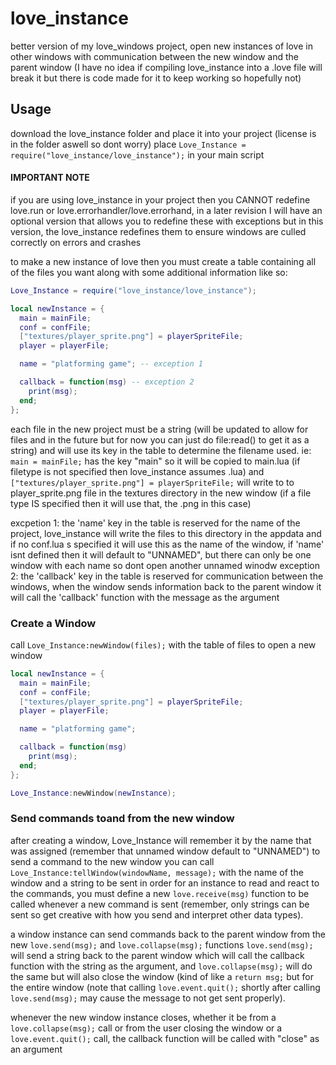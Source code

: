# love_instance
better version of my love_windows project, open new instances of love in other windows with communication between the new window and the parent window
(I have no idea if compiling love_instance into a .love file will break it but there is code made for it to keep working so hopefully not)

## Usage
download the love_instance folder and place it into your project (license is in the folder aswell so dont worry)
place ```Love_Instance = require("love_instance/love_instance");``` in your main script

#### IMPORTANT NOTE
if you are using love_instance in your project then you CANNOT redefine love.run or love.errorhandler/love.errorhand, in a later revision I will have an optional version that allows you to redefine these with exceptions but in this version, the love_instance redefines them to ensure windows are culled correctly on errors and crashes

to make a new instance of love then you must create a table containing all of the files you want along with some additional information like so:
```lua
Love_Instance = require("love_instance/love_instance");

local newInstance = {
  main = mainFile;
  conf = confFile;
  ["textures/player_sprite.png"] = playerSpriteFile;
  player = playerFile;

  name = "platforming game"; -- exception 1

  callback = function(msg) -- exception 2
    print(msg);
  end;
};
```
each file in the new project must be a string (will be updated to allow for files and in the future but for now you can just do file:read() to get it as a string) and will use its key in the table to determine the filename used.
ie: ```main = mainFile;``` has the key "main" so it will be copied to main.lua (if filetype is not specified then love_instance assumes .lua)
and ```["textures/player_sprite.png"] = playerSpriteFile;``` will write to to player_sprite.png file in the textures directory in the new window (if a file type IS specified then it will use that, the .png in this case)

excpetion 1: the 'name' key in the table is reserved for the name of the project, love_instance will write the files to this directory in the appdata and if no conf.lua s specified it will use this as the name of the window, if 'name' isnt defined then it will default to "UNNAMED", but there can only be one window with each name so dont open another unnamed winodw
exception 2: the 'callback' key in the table is reserved for communication between the windows, when the window sends information back to the parent window it will call the 'callback' function with the message as the argument

### Create a Window
call ```Love_Instance:newWindow(files);``` with the table of files to open a new window
```lua
local newInstance = {
  main = mainFile;
  conf = confFile;
  ["textures/player_sprite.png"] = playerSpriteFile;
  player = playerFile;

  name = "platforming game";

  callback = function(msg)
    print(msg);
  end;
};

Love_Instance:newWindow(newInstance);
```

### Send commands toand from the new window
after creating a window, Love_Instance will remember it by the name that was assigned (remember that unnamed window default to "UNNAMED")
to send a command to the new window you can call ```Love_Instance:tellWindow(windowName, message);``` with the name of the window and a string to be sent
in order for an instance to read and react to the commands, you must define a new ```love.receive(msg)``` function to be called whenever a new command is sent (remember, only strings can be sent so get creative with how you send and interpret other data types).

a window instance can send commands back to the parent window from the new ```love.send(msg);``` and ```love.collapse(msg);``` functions
```love.send(msg);``` will send a string back to the parent window which will call the callback function with the string as the argument, and ```love.collapse(msg);``` will do the same but will also close the window (kind of like a ```return msg;``` but for the entire window (note that calling ```love.event.quit();``` shortly after calling ```love.send(msg);``` may cause the message to not get sent properly).

whenever the new window instance closes, whether it be from a ```love.collapse(msg);``` call or from the user closing the window or a ```love.event.quit();``` call, the callback function will be called with "close" as an argument
